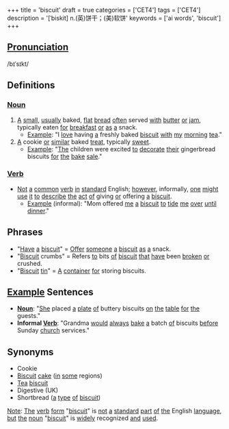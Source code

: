 +++
title = 'biscuit'
draft = true
categories = ['CET4']
tags = ['CET4']
description = '[ˈbiskit] n.(英)饼干；(美)软饼'
keywords = ['ai words', 'biscuit']
+++

## [Pronunciation](/post/pronunciation/)
/bɪˈsɪkt/

## Definitions
### [Noun](/post/noun/)
1. [A](/post/a/) [small](/post/small/), [usually](/post/usually/) baked, [flat](/post/flat/) [bread](/post/bread/) [often](/post/often/) served [with](/post/with/) [butter](/post/butter/) [or](/post/or/) [jam](/post/jam/), typically eaten [for](/post/for/) [breakfast](/post/breakfast/) [or](/post/or/) [as](/post/as/) [a](/post/a/) snack.
   - [Example](/post/example/): "I [love](/post/love/) having [a](/post/a/) freshly baked [biscuit](/post/biscuit/) [with](/post/with/) [my](/post/my/) [morning](/post/morning/) [tea](/post/tea/)."
2. [A](/post/a/) cookie [or](/post/or/) [similar](/post/similar/) baked [treat](/post/treat/), typically [sweet](/post/sweet/).
   - [Example](/post/example/): "[The](/post/the/) children were excited [to](/post/to/) [decorate](/post/decorate/) [their](/post/their/) gingerbread biscuits [for](/post/for/) [the](/post/the/) [bake](/post/bake/) [sale](/post/sale/)."

### [Verb](/post/verb/)
- [Not](/post/not/) [a](/post/a/) [common](/post/common/) [verb](/post/verb/) [in](/post/in/) [standard](/post/standard/) English; [however](/post/however/), informally, [one](/post/one/) [might](/post/might/) [use](/post/use/) [it](/post/it/) [to](/post/to/) [describe](/post/describe/) [the](/post/the/) [act](/post/act/) [of](/post/of/) giving [or](/post/or/) offering [a](/post/a/) [biscuit](/post/biscuit/).
   - [Example](/post/example/) (informal): "Mom offered [me](/post/me/) [a](/post/a/) [biscuit](/post/biscuit/) [to](/post/to/) [tide](/post/tide/) [me](/post/me/) [over](/post/over/) [until](/post/until/) [dinner](/post/dinner/)."

## Phrases
- "[Have](/post/have/) [a](/post/a/) [biscuit](/post/biscuit/)" = [Offer](/post/offer/) [someone](/post/someone/) [a](/post/a/) [biscuit](/post/biscuit/) [as](/post/as/) [a](/post/a/) snack.
- "[Biscuit](/post/biscuit/) crumbs" = Refers [to](/post/to/) bits [of](/post/of/) [biscuit](/post/biscuit/) [that](/post/that/) [have](/post/have/) been [broken](/post/broken/) [or](/post/or/) crushed.
- "[Biscuit](/post/biscuit/) [tin](/post/tin/)" = [A](/post/a/) [container](/post/container/) [for](/post/for/) storing biscuits.

## [Example](/post/example/) Sentences
- **[Noun](/post/noun/)**: "[She](/post/she/) placed [a](/post/a/) [plate](/post/plate/) [of](/post/of/) buttery biscuits [on](/post/on/) [the](/post/the/) [table](/post/table/) [for](/post/for/) [the](/post/the/) guests."
- **Informal [Verb](/post/verb/)**: "Grandma [would](/post/would/) [always](/post/always/) [bake](/post/bake/) [a](/post/a/) batch [of](/post/of/) biscuits [before](/post/before/) Sunday [church](/post/church/) services."

## Synonyms
- Cookie
- [Biscuit](/post/biscuit/) [cake](/post/cake/) ([in](/post/in/) [some](/post/some/) regions)
- [Tea](/post/tea/) [biscuit](/post/biscuit/)
- Digestive (UK)
- Shortbread ([a](/post/a/) [type](/post/type/) [of](/post/of/) [biscuit](/post/biscuit/))

[Note](/post/note/): [The](/post/the/) [verb](/post/verb/) [form](/post/form/) "[biscuit](/post/biscuit/)" is [not](/post/not/) [a](/post/a/) [standard](/post/standard/) [part](/post/part/) [of](/post/of/) [the](/post/the/) English [language](/post/language/), [but](/post/but/) [the](/post/the/) [noun](/post/noun/) "[biscuit](/post/biscuit/)" is [widely](/post/widely/) recognized [and](/post/and/) [used](/post/used/).
